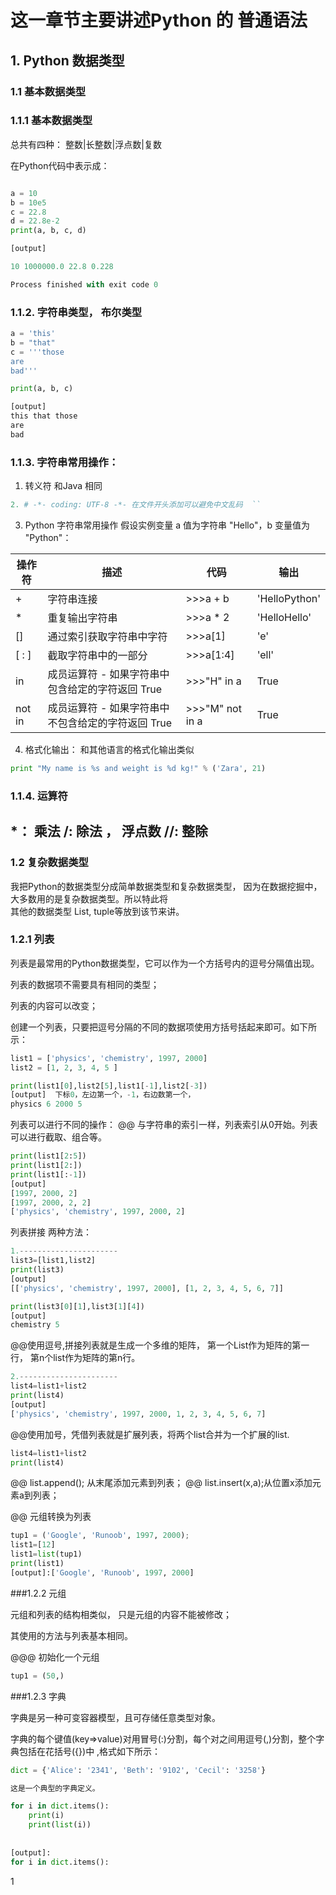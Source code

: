 # 这一章节主要讲述Python 的 普通语法


## 1. Python 数据类型
### 1.1 基本数据类型
###  1.1.1 基本数据类型
 
 总共有四种： 整数|长整数|浮点数|复数

在Python代码中表示成：
```Python

a = 10
b = 10e5
c = 22.8
d = 22.8e-2
print(a, b, c, d)

[output]

10 1000000.0 22.8 0.228

Process finished with exit code 0

```
### 1.1.2. 字符串类型， 布尔类型
```Python
a = 'this'
b = "that"
c = '''those
are 
bad'''

print(a, b, c)

[output]
this that those
are 
bad
```
### 1.1.3. 字符串常用操作：

1. 转义符 和Java 相同 

```Python 
2. # -*- coding: UTF-8 -*- 在文件开头添加可以避免中文乱码  ``
```

3. Python 字符串常用操作
假设实例变量 a 值为字符串 "Hello"，b 变量值为 "Python"：

|操作符 | 描述  | 代码  | 输出|
|------------- | ------------- | ------------- | -------------|
|+ | 字符串连接 | >>>a + b | 'HelloPython'|
|* | 重复输出字符串  | >>>a * 2 | 'HelloHello'|
| []	|通过索引获取字符串中字符	|	>>>a[1]	|	'e'|
| [ : ]|	截取字符串中的一部分	|	>>>a[1:4]	| 'ell'|
|in	| 成员运算符 - 如果字符串中包含给定的字符返回 True	| >>>"H" in a | True |
|not in	| 成员运算符 - 如果字符串中不包含给定的字符返回 True | >>>"M" not in a | True |

4. 格式化输出： 和其他语言的格式化输出类似
```Python
print "My name is %s and weight is %d kg!" % ('Zara', 21)
```

### 1.1.4. 运算符

*： 乘法
/: 除法 ， 浮点数
//: 整除
----------------------------------------------------------------------------------
### 1.2 复杂数据类型
我把Python的数据类型分成简单数据类型和复杂数据类型， 因为在数据挖掘中， 大多数用的是复杂数据类型。所以特此将</br>
其他的数据类型 List, tuple等放到该节来讲。

### 1.2.1 列表

列表是最常用的Python数据类型，它可以作为一个方括号内的逗号分隔值出现。

列表的数据项不需要具有相同的类型；

列表的内容可以改变；

创建一个列表，只要把逗号分隔的不同的数据项使用方括号括起来即可。如下所示：
```Python
list1 = ['physics', 'chemistry', 1997, 2000]
list2 = [1, 2, 3, 4, 5 ]

print(list1[0],list2[5],list1[-1],list2[-3])
[output]  下标0，左边第一个，-1，右边数第一个，
physics 6 2000 5
```
列表可以进行不同的操作：
@@ 与字符串的索引一样，列表索引从0开始。列表可以进行截取、组合等。
```Python
print(list1[2:5])
print(list1[2:])
print(list1[:-1])
[output]
[1997, 2000, 2]
[1997, 2000, 2, 2]
['physics', 'chemistry', 1997, 2000, 2]
```

列表拼接 两种方法：

```Python 
1.----------------------
list3=[list1,list2]
print(list3)
[output]
[['physics', 'chemistry', 1997, 2000], [1, 2, 3, 4, 5, 6, 7]]

print(list3[0][1],list3[1][4])
[output] 
chemistry 5
```

@@使用逗号,拼接列表就是生成一个多维的矩阵， 第一个List作为矩阵的第一行， 第n个list作为矩阵的第n行。


```Python
2.----------------------
list4=list1+list2
print(list4)
[output]
['physics', 'chemistry', 1997, 2000, 1, 2, 3, 4, 5, 6, 7]
```
@@使用加号，凭借列表就是扩展列表，将两个list合并为一个扩展的list.


```Python
list4=list1+list2
print(list4)
```

@@ list.append(); 从末尾添加元素到列表；
@@ list.insert(x,a);从位置x添加元素a到列表；

@@ 元组转换为列表

```Python
tup1 = ('Google', 'Runoob', 1997, 2000);
list1=[12]
list1=list(tup1)
print(list1)
[output]:['Google', 'Runoob', 1997, 2000]
```

###1.2.2 元组

元组和列表的结构相类似， 只是元组的内容不能被修改；

其使用的方法与列表基本相同。

@@@ 初始化一个元组

```Python
tup1 = (50,)
```

###1.2.3 字典

字典是另一种可变容器模型，且可存储任意类型对象。

字典的每个键值(key=>value)对用冒号(:)分割，每个对之间用逗号(,)分割，整个字典包括在花括号({})中 ,格式如下所示：

```Python
dict = {'Alice': '2341', 'Beth': '9102', 'Cecil': '3258'}

这是一个典型的字典定义。

for i in dict.items():
    print(i)
    print(list(i))
    
    
[output]:
for i in dict.items():
```
1
